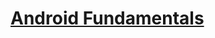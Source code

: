 <h1><a href="https://www.youtube.com/watch?v=d0944nsdnAg&list=PLjLCGE4bVpHCJvtGpEVl-4IYGHB1A8FCc&index=15">Android Fundamentals</a></h1>
